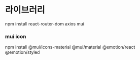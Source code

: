 # 라이브러리
npm install react-router-dom axios mui


### mui icon
npm install @mui/icons-material @mui/material @emotion/react @emotion/styled